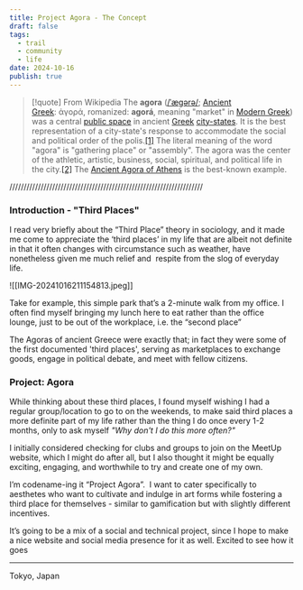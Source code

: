 ```yaml
---
title: Project Agora - The Concept
draft: false 
tags:
  - trail
  - community
  - life
date: 2024-10-16
publish: true
---
```


> [!quote] From Wikipedia
> The **agora** ([/ˈæɡərə/](https://en.wikipedia.org/wiki/Help:IPA/English "Help:IPA/English"); [Ancient Greek](https://en.wikipedia.org/wiki/Ancient_Greek_language "Ancient Greek language"): ἀγορά, romanized: __agorá__, meaning "market" in [Modern Greek](https://en.wikipedia.org/wiki/Modern_Greek "Modern Greek")) was a central [public space](https://en.wikipedia.org/wiki/Public_space "Public space") in ancient [Greek](https://en.wikipedia.org/wiki/Ancient_Greece "Ancient Greece") [city-states](https://en.wikipedia.org/wiki/Polis "Polis"). It is the best representation of a city-state's response to accommodate the social and political order of the polis.[[1]](https://en.wikipedia.org/wiki/Agora#cite_note-1) The literal meaning of the word "agora" is "gathering place" or "assembly". The agora was the center of the athletic, artistic, business, social, spiritual, and political life in the city.[[2]](https://en.wikipedia.org/wiki/Agora#cite_note-InternationalDictionary-2) The [Ancient Agora of Athens](https://en.wikipedia.org/wiki/Ancient_Agora_of_Athens "Ancient Agora of Athens") is the best-known example.

////////////////////////////////////////////////////////////////////

### Introduction - "Third Places"
I read very briefly about the “Third Place” theory in sociology, and it made me come to appreciate the ‘third places’ in my life that are albeit not definite in that it often changes with circumstance such as weather, have nonetheless given me much relief and  respite from the slog of everyday life.

![[IMG-20241016211154813.jpeg]]

Take for example, this simple park that’s a 2-minute walk from my office. I often find myself bringing my lunch here to eat rather than the office lounge, just to be out of the workplace, i.e. the “second place”

The Agoras of ancient Greece were exactly that; in fact they were some of the first documented 'third places', serving as marketplaces to exchange goods, engage in political debate, and meet with fellow citizens.

### Project: Agora
While thinking about these third places, I found myself wishing I had a regular group/location to go to on the weekends, to make said third places a more definite part of my life rather than the thing I do once every 1-2 months, only to ask myself *"Why don't I do this more often?"*

I initially considered checking for clubs and groups to join on the MeetUp website, which I might do after all, but I also thought it might be equally exciting, engaging, and worthwhile to try and create one of my own.

I’m codename-ing it “Project Agora”.  I want to cater specifically to aesthetes who want to cultivate and indulge in art forms while fostering a third place for themselves - similar to gamification but with slightly different incentives.

It’s going to be a mix of a social and technical project, since I hope to make a nice website and social media presence for it as well. Excited to see how it goes

---
Tokyo, Japan





